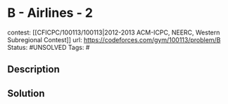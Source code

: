 # B - Airlines - 2

contest: [[CFICPC/100113/100113|2012-2013 ACM-ICPC, NEERC, Western Subregional Contest]]
url: https://codeforces.com/gym/100113/problem/B
Status: #UNSOLVED
Tags: #

## Description

## Solution

